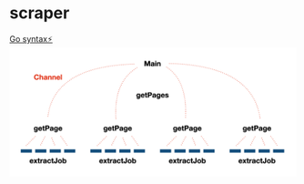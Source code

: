 # scraper
[Go syntax⚡️](https://github.com/hwanyyy/scraper/blob/master/go_syntax.md)
![](https://github.com/hwanyyy/scraper/blob/master/channel.png)
